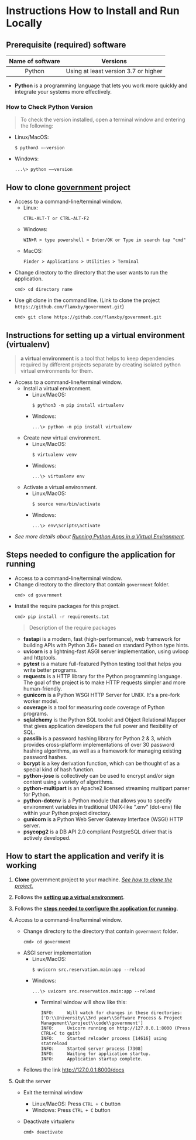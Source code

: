 # Instructions How to Install and Run Locally
## Prerequisite (required) software
|    Name of software    | Versions |
|:----------------------:|:--------:|
|Python|Using at least version 3.7 or higher|

* **Python** is a programming language that lets you work more quickly and integrate your systems more effectively.

### How to Check Python Version 
> To check the version installed, open a terminal window and entering the following:
* Linux/MacOS:
    ```
    $ python3 –-version
    ``` 
* Windows: 
    ``` 
    ...\> python ––version
    ```

## How to clone [government](https://github.com/flamxby/government) project
* Access to a command-line/terminal window.
    * Linux:
        ```
        CTRL-ALT-T or CTRL-ALT-F2
        ``` 
    * Windows: 
        ``` 
        WIN+R > type powershell > Enter/OK or Type in search tap "cmd"
        ```
    * MacOS: 
        ```
        Finder > Applications > Utilities > Terminal
        ```
* Change directory to the directory that the user wants to run the application.
    ```
    cmd> cd directory name
    ```
* Use git clone in the command line. (Link to clone the project `https://github.com/flamxby/government.git`)
    ```
    cmd> git clone https://github.com/flamxby/government.git
    ```
## Instructions for setting up a virtual environment (virtualenv)
> **a virtual environment** is a tool that helps to keep dependencies required by different projects separate by creating isolated python virtual environments for them.
* Access to a command-line/terminal window.
    * Install a virtual environment.
        * Linux/MacOS:
            ```
            $ python3 -m pip install virtualenv
            ```
        * Windows:
            ```
            ...\> python -m pip install virtualenv
            ```    
    * Create new virtual environment.
        * Linux/MacOS:
            ```
            $ virtualenv venv
            ```
        * Windows:
            ```
            ...\> virtualenv env
            ``` 
    * Activate a virtual environment.
        * Linux/MacOS:
            ```
            $ source venv/bin/activate
            ```
        * Windows:
            ```
            ...\> env\Scripts\activate
            ``` 
* *See more details about [Running Python Apps in a Virtual Environment](https://cpske.github.io/ISP/django/virtualenv).*
## Steps needed to configure the application for running
* Access to a command-line/terminal window.
* Change directory to the directory that contain `government` folder.
    ```
    cmd> cd government
    ```
* Install the require packages for this project.
    ```
    cmd> pip install -r requirements.txt
    ``` 
    > Description of the require packages
    * **fastapi** is a modern, fast (high-performance), web framework for building APIs with Python 3.6+ based on standard Python type hints.
    * **uvicorn** is a lightning-fast ASGI server implementation, using uvloop and httptools.
    * **pytest** is a mature full-featured Python testing tool that helps you write better programs.
    * **requests** is a HTTP library for the Python programming language. The goal of the project is to make HTTP requests simpler and more human-friendly.
    * **gunicorn** is a Python WSGI HTTP Server for UNIX. It's a pre-fork worker model.
    * **coverage** is a tool for measuring code coverage of Python programs.
    * **sqlalchemy** is the Python SQL toolkit and Object Relational Mapper that gives application developers the full power and flexibility of SQL.
    * **passlib** is a password hashing library for Python 2 & 3, which provides cross-platform implementations of over 30 password hashing algorithms, as well as a framework for managing existing password hashes.
    * **bcrypt** is a key derivation function, which can be thought of as a special kind of hash function.
    * **python-jose** is collectively can be used to encrypt and/or sign content using a variety of algorithms. 
    * **python-multipart** is an Apache2 licensed streaming multipart parser for Python.
    * **python-dotenv** is a Python module that allows you to specify environment variables in traditional UNIX-like “.env” (dot-env) file within your Python project directory.
    * **gunicorn** is a Python Web Server Gateway Interface (WSGI) HTTP server.
    * **psycopg2** is a DB API 2.0 compliant PostgreSQL driver that is actively developed.

## How to start the application and verify it is working
1. **Clone** government project to your machine. [*See how to clone the project.*](https://github.com/flamxby/government/blob/master/INSTALL.md#how-to-clone-government-project)
2. Follows the [**setting up a virtual environment**](https://github.com/flamxby/government/blob/master/INSTALL.md#instructions-for-setting-up-a-virtual-environment-virtualenv).
3. Follows the [**steps needed to configure the application for running**](https://github.com/flamxby/government/blob/master/INSTALL.md#steps-needed-to-configure-the-application-for-running).
4. Access to a command-line/terminal window.
    * Change directory to the directory that contain `government` folder.
        ```
        cmd> cd government
        ```
    * ASGI server implementation
        * Linux/MacOS:
            ```
            $ uvicorn src.reservation.main:app --reload
            ```
        * Windows:
            ```
            ...\> uvicorn src.reservation.main:app --reload
            ``` 
            * Terminal window will show like this:
                ``` 
                INFO:     Will watch for changes in these directories: ['D:\\University\\3rd year\\Software Process & Project Management\\project\\code\\government']
                INFO:     Uvicorn running on http://127.0.0.1:8000 (Press CTRL+C to quit)
                INFO:     Started reloader process [14616] using statreload
                INFO:     Started server process [7308]
                INFO:     Waiting for application startup.
                INFO:     Application startup complete.
                ``` 
    * Follows the link http://127.0.0.1:8000/docs

5. Quit the server
    * Exit the terminal window
        * Linux/MacOS: Press `CTRL + C` button
        * Windows: Press `CTRL + C` button
    
    * Deactivate virtualenv
        ```
        cmd> deactivate 
        ``` 
